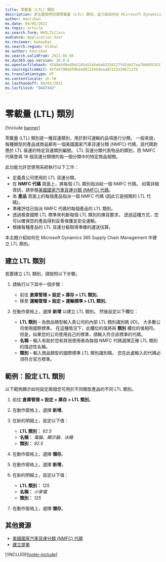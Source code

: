 ```yaml
---
title: 零載量 (LTL) 類別
description: 本主題說明何謂零載量 (LTL) 類別，並介紹如何在 Microsoft Dynamics 365 Supply Chain Management 中進行設定。
author: Henrikan
ms.date: 04/05/2021
ms.topic: article
ms.search.form: WHSLTLClass
audience: Application User
ms.reviewer: kamaybac
ms.search.region: Global
ms.author: henrikan
ms.search.validFrom: 2021-04-05
ms.dyn365.ops.version: 10.0.8
ms.openlocfilehash: 4349e649e48e5103a53a5e6ab332d127fd1de27aa7b06953533198d3928d250a
ms.sourcegitcommit: 42fe9790ddf0bdad911544deaa82123a396712fb
ms.translationtype: HT
ms.contentlocale: zh-TW
ms.lasthandoff: 08/05/2021
ms.locfileid: "8447342"
---
```

# <a name="less-than-truckload-ltl-classes"></a>零載量 (LTL) 類別

[!include [banner](../includes/banner.md)]

零載量 (LTL) 類別是一種貨運類別，用於對可運輸的品項進行分類。 一般來說，每種類型的產品或商品都有一個美國國家汽車貨運分類 (NMFC) 代碼，該代碼對應於 LTL 裝運的特定貨運類別編號。 LTL 貨運分類代表物品的類別，而 NMFC 代碼會與 18 個貨運分類裡的每一個分類中的特定商品相關。

此功能允許您使用系統執行以下工作：

- 定義貴公司使用的 LTL 貨運分類。
- 在 **NMFC 代碼** 頁面上，將每個 LTL 類別指派給一個 NMFC 代碼。 如需詳細資訊，請參閱[美國國家汽車貨運分類 (NMFC) 代碼](nmfc-codes.md)。
- 為 **產品** 頁面上的每個產品指派一個 NMFC 代碼 (因此它是相關的 LTL 代碼)。
- 準確評估已指派 NMFC 代碼的每個產品的 LTL 類別。
- 透過檢查國際 LTL 標準來判斷每個 LTL 類別的揀貨要求。 透過這種方式，您可以確保您的產品得到妥善保護並安全運輸。
- 根據每種產品的 LTL 貨運分級取得準確的運送估算。

本主題介紹如何在 Microsoft Dynamics 365 Supply Chain Management 中建立 LTL 類別。

## <a name="create-an-ltl-class"></a>建立 LTL 類別

若要建立 LTL 類別，請按照以下步驟。

1. 請執行以下其中一個步驟：

    - 前往 **倉庫管理 \> 設定 \> 庫存 \> LTL 類別**。
    - 移至 **運輸管理 \> 設定 \> 運輸標準 \> LTL 類別**。

2. 在動作窗格上，選擇 **新增** 以建立 LTL 類別。 然後設定以下欄位：

    - **LTL 類別** – 為商品類型輸入貴公司的內部 LTL 類別識別碼 (ID)。 大多數公司使用國際標準。 在這種情況下，此欄位的值將與 **類別** 欄位的值相符。 但是，如果您的公司使用自己的標準，請輸入符合該標準的代碼。
    - **名稱** – 輸入有助於您和其他使用者為每個 NMFC 代碼選擇正確 LTL 類別的描述性名稱。
    - **類別** – 輸入商品類型的國際標準 LTL 類別識別碼。 您在此處輸入的代碼必須符合官方標準。

## <a name="example-set-up-ltl-classes"></a>範例：設定 LTL 類別

以下範例顯示如何設定兩個您可用於不同類型產品的不同 LTL 類別。

1. 前往 **倉庫管理 \> 設定 \> 庫存 \> LTL 類別**。
1. 在動作窗格上，選擇 **新增**。
1. 在新的明細上，設定以下值：

    - **LTL 類別：** *92.5*
    - **名稱：** *電腦、顯示器、冰箱*
    - **類別：** *92.5*

1. 在動作窗格上，選擇 **儲存**。
1. 在動作窗格上，選擇 **新增**。
1. 在新的明細上，設定以下值：

    - **LTL 類別：** *125*
    - **名稱：** *小家電*
    - **類別：** *125*

1. 在動作窗格上，選擇 **儲存**。

## <a name="additional-resources"></a>其他資源

- [美國國家汽車貨運分類 (NMFC) 代碼](nmfc-codes.md)
- [建立提單](create-bill-of-lading.md)

[!INCLUDE[footer-include](../../includes/footer-banner.md)]
